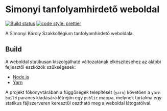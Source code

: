 # Simonyi tanfolyamhirdető weboldal

[![Build status](https://img.shields.io/travis/simonyiszk/tanfolyam-web/master.svg)](https://travis-ci.org/simonyiszk/tanfolyam-web)
[![code style: prettier](https://img.shields.io/badge/code_style-prettier-ff69b4.svg)](https://github.com/prettier/prettier)

A Simonyi Károly Szakkollégium tanfolyamhirdető weboldala.

## Build

A weboldal statikusan kiszolgálható változatának elkészítéséhez az alábbi fejlesztői eszközök szükségesek:

* [Node.js][]
* [Yarn][]

A projekt főkönyvtárában a függőségek telepítését (`yarn`) követően a `yarn build` parancs kiadására létrejön egy `public` mappa, melynek tartalma egy statikus fájlszerveren keresztül osztható meg a weboldal látogatóival.

[node.js]: https://nodejs.org
[yarn]: https://yarnpkg.com
